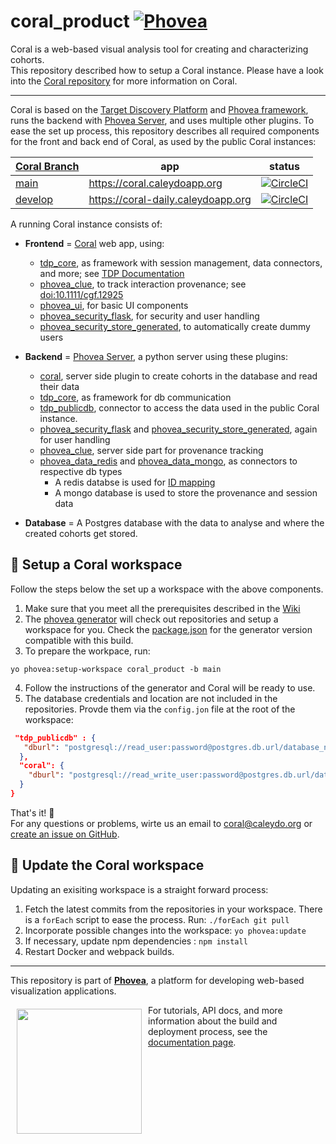 coral_product [![Phovea][phovea-image]][phovea-url]
=====================

Coral is a web-based visual analysis tool for creating and characterizing cohorts.  
This repository described how to setup a Coral instance. Please have a look into the [Coral repository](https://github.com/Caleydo/coral) for more information on Coral.

---

Coral is based on the [Target Discovery Platform](https://github.com/datavisyn/tdp_core) and [Phovea framework](http://phovea.caleydo.org/), runs the backend with [Phovea Server](https://github.com/phovea/phovea_server), and uses multiple other plugins.
To ease the set up process, this repository describes all required components for the front and back end of Coral, as used by the public Coral instances:

| [Coral Branch](https://github.com/Caleydo/coral/branches)          | app                                          | status   |
|-----------------------|----------------------------------------------|----------|
| [main](https://github.com/Caleydo/coral)                | https://coral.caleydoapp.org                 | [![CircleCI](https://circleci.com/gh/Caleydo/coral_product.svg?style=svg)](https://circleci.com/gh/Caleydo/coral_product)  |
| [develop](https://github.com/Caleydo/coral/tree/develop)               | https://coral-daily.caleydoapp.org           | [![CircleCI](https://circleci.com/gh/Caleydo/coral_product/tree/develop.svg?style=svg)](https://circleci.com/gh/Caleydo/coral_product?branch=develop)  |

A running Coral instance consists of:

* **Frontend** = [Coral](https://github.com/Caleydo/coral) web app, using:
  * [tdp_core](https://github.com/datavisyn/tdp_core/), as framework with session management, data connectors, and more; see [TDP Documentation](https://wiki.datavisyn.io/tdp/tdp-documentation)
  * [phovea_clue](https://github.com/phovea/phovea_clue), to track interaction provenance; see [doi:10.1111/cgf.12925](https://dx.doi.org/10.1111/cgf.12925)
  * [phovea_ui](https://github.com/phovea/phovea_ui), for basic UI components
  * [phovea_security_flask](https://github.com/phovea/phovea_security_flask), for security and user handling
  * [phovea_security_store_generated](https://github.com/datavisyn/phovea_security_store_generated), to automatically create dummy users

* **Backend** = [Phovea Server](https://github.com/phovea/phovea_server), a python server using these plugins:
  * [coral](https://github.com/Caleydo/coral), server side plugin to create cohorts in the database and read their data
  * [tdp_core](https://github.com/datavisyn/tdp_core/), as framework for db communication
  * [tdp_publicdb](https://github.com/Caleydo/tdp_publicdb), connector to access the data used in the public Coral instance.
  * [phovea_security_flask](https://github.com/phovea/phovea_security_flask) and [phovea_security_store_generated](https://github.com/datavisyn/phovea_security_store_generated), again for user handling
  * [phovea_clue](https://github.com/phovea/phovea_clue), server side part for provenance tracking
  * [phovea_data_redis](https://github.com/phovea/phovea_data_redis/) and [phovea_data_mongo](https://github.com/phovea/phovea_data_mongo/), as connectors to respective db types
    * A redis databse  is used for [ID mapping](https://wiki.datavisyn.io/tdp/tdp-documentation#id-management-and-id-mapping)
    * A mongo database is used to store the provenance and session data

* **Database** = A Postgres database with the data to analyse and where the created cohorts get stored.

:wrench: Setup a Coral workspace
------------

Follow the steps below the set up a workspace with the above components.

1. Make sure that you meet all the prerequisites described in the [Wiki](https://wiki.datavisyn.io/phovea/development/workspace/general-prerequisites)
2. The [phovea generator](https://wiki.datavisyn.io/phovea/fundamentals/phovea-yeoman-generator) will check out repositories and setup a workspace for you. Check the [package.json](package.json) for the generator version compatible with this build.
3. To prepare the workpace, run:
  ```
  yo phovea:setup-workspace coral_product -b main
  ```
4. Follow the instructions of the generator and Coral will be ready to use.
5. The database credentials and location are not included in the repositories. Provde them via the `config.jon` file at the root of the workspace:

```json
 "tdp_publicdb" : {
   "dburl": "postgresql://read_user:password@postgres.db.url/database_name"
  },
  "coral": {
    "dburl": "postgresql://read_write_user:password@postgres.db.url/database_name"
  }
}
```

That's it! 🎉  
For any questions or problems, wirte us an email to coral@caleydo.org or [create an issue on GitHub](https://github.com/Caleydo/coral/issues).

:arrow_up_small: Update the Coral workspace
------------

Updating an exisiting workspace is a straight forward process:

1. Fetch the latest commits from the repositories in your workspace. There is a `forEach` script to ease the process. Run: `./forEach git pull`
2. Incorporate possible changes into the workspace: `yo phovea:update`
3. If necessary, update npm dependencies : `npm install`
4. Restart Docker and webpack builds.

***

This repository is part of **[Phovea](http://phovea.caleydo.org/)**, a platform for developing web-based visualization applications.

<a href="https://caleydo.org"><img src="http://caleydo.org/assets/images/logos/caleydo.svg" align="left" width="200px" hspace="10" vspace="6"></a>
For tutorials, API docs, and more information about the build and deployment process, see the [documentation page](http://phovea.caleydo.org).


[phovea-image]: https://img.shields.io/badge/Phovea-Product-FABC15.svg
[phovea-url]: https://phovea.caleydo.org
[npm-image]: https://badge.fury.io/js/coral_product.svg
[npm-url]: https://npmjs.org/package/coral_product
